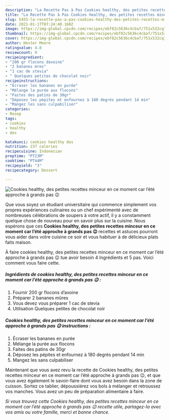 ```yaml
---
description: "La Recette Pas à Pas Cookies healthy, des petites recettes minceur en ce moment car l’été approche à grands pas 😉"
title: "La Recette Pas à Pas Cookies healthy, des petites recettes minceur en ce moment car l’été approche à grands pas 😉"
slug: 5455-la-recette-pas-a-pas-cookies-healthy-des-petites-recettes-minceur-en-ce-moment-car-lete-approche-a-grands-pas
date: 2021-01-17T07:24:40.160Z
image: https://img-global.cpcdn.com/recipes/ebf82c5636c4cbaf/751x532cq70/cookies-healthy-des-petites-recettes-minceur-en-ce-moment-car-lete-approche-a-grands-pas-😉-photo-principale-de-la-recette.jpg
thumbnail: https://img-global.cpcdn.com/recipes/ebf82c5636c4cbaf/751x532cq70/cookies-healthy-des-petites-recettes-minceur-en-ce-moment-car-lete-approche-a-grands-pas-😉-photo-principale-de-la-recette.jpg
cover: https://img-global.cpcdn.com/recipes/ebf82c5636c4cbaf/751x532cq70/cookies-healthy-des-petites-recettes-minceur-en-ce-moment-car-lete-approche-a-grands-pas-😉-photo-principale-de-la-recette.jpg
author: Hester Moore
ratingvalue: 4.8
reviewcount: 9
recipeingredient:
- "200 gr flocons davoine"
- "2 bananes mres"
- "1 cac de stevia"
- " Quelques petites de chocolat noir"
recipeinstructions:
- "Écraser les bananes en purée"
- "Mélange la purée aux flocons"
- "Faites des patins de 30gr"
- "Déposez les pépites et enfournez à 180 degrés pendant 14 min"
- "Mangez les sans culpabiliser"
categories:
- Resep
tags:
- cookies
- healthy
- des

katakunci: cookies healthy des 
nutrition: 237 calories
recipecuisine: Indonesian
preptime: "PT23M"
cooktime: "PT44M"
recipeyield: "3"
recipecategory: Dessert

---
```



![Cookies healthy, des petites recettes minceur en ce moment car l’été approche à grands pas 😉](https://img-global.cpcdn.com/recipes/ebf82c5636c4cbaf/751x532cq70/cookies-healthy-des-petites-recettes-minceur-en-ce-moment-car-lete-approche-a-grands-pas-😉-photo-principale-de-la-recette.jpg)

Que vous soyez un étudiant universitaire qui commence simplement vos propres expériences culinaires ou un chef expérimenté avec de nombreuses célébrations de soupers à votre actif, il y a constamment quelque chose de nouveau pour en savoir plus sur la cuisine. Nous espérons que ces <strong> Cookies healthy, des petites recettes minceur en ce moment car l’été approche à grands pas 😉 </strong> recettes et astuces pourront vous aider dans votre cuisine ce soir et vous habituer à de délicieux plats faits maison.

<!--inarticleads1-->

À faire cookies healthy, des petites recettes minceur en ce moment car l’été approche à grands pas 😉 tue avoir besoin 4 Ingrédients et 5 pas. Voici comment vous faire cette.

##### Ingrédients de cookies healthy, des petites recettes minceur en ce moment car l’été approche à grands pas 😉 :

1. Fournir 200 gr flocons d’avoine
1. Préparer 2 bananes mûres
1. Vous devez vous préparer 1 cac de stevia
1. Utilisation  Quelques petites de chocolat noir




<!--inarticleads2-->

##### Cookies healthy, des petites recettes minceur en ce moment car l’été approche à grands pas 😉 instructions :

1. Écraser les bananes en purée
1. Mélange la purée aux flocons
1. Faites des patins de 30gr
1. Déposez les pépites et enfournez à 180 degrés pendant 14 min
1. Mangez les sans culpabiliser




<!--inarticleads1-->

<p>
Maintenant que vous avez revu la recette de Cookies healthy, des petites recettes minceur en ce moment car l’été approche à grands pas 😉, et que vous avez également le savoir-faire dont vous avez besoin dans la zone de cuisson. Sortez ce tablier, dépoussiérez vos bols à mélanger et retroussez vos manches. Vous avez un peu de préparation alimentaire à faire.
</p>

<p>
<i>Si vous trouvez cette Cookies healthy, des petites recettes minceur en ce moment car l’été approche à grands pas 😉 recette utile, partagez-la avec vos amis ou votre famille, merci et bonne chance.</i>
</p>
